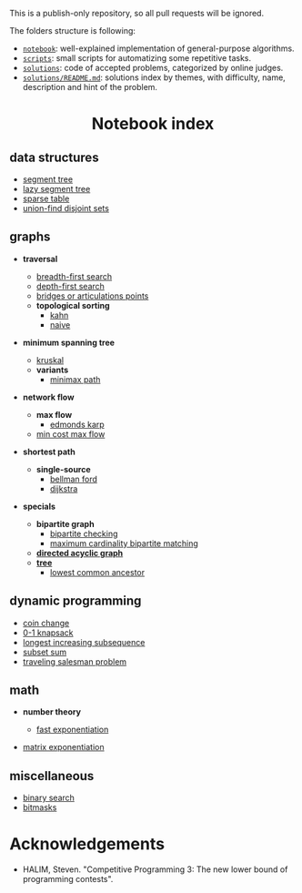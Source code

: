 This is a publish-only repository, so all pull requests will be ignored.

The folders structure is following:

-  [`notebook`](./notebook): well-explained implementation of general-purpose algorithms.
-  [`scripts`](./scripts): small scripts for automatizing some repetitive tasks.
-  [`solutions`](./solutions): code of accepted problems, categorized by online judges.
-  [`solutions/README.md`](./solutions/README.md): solutions index by themes, with difficulty, name, description and hint of the problem.

<h1 align="center">Notebook index</h1>

## data structures

-  [segment tree](./notebook/data-structures/seg-tree.cpp)
-  [lazy segment tree](./notebook/data-structures/seg-tree-lazy.cpp)
-  [sparse table](./notebook/data-structures/sparse-table.cpp)
-  [union-find disjoint sets](./notebook/data-structures/ufds.cpp)

## graphs

-  **traversal**

   -  [breadth-first search](./notebook/graphs/bfs.cpp)
   -  [depth-first search](./notebook/graphs/dfs.cpp)
   -  [bridges or articulations points](./notebook/graphs/bridges-or-articulations.cpp)
   -  **topological sorting**
      -  [kahn](./notebook/graphs/topo-sort-kahn.cpp)
      -  [naive](./notebook/graphs/topo-sort.cpp)

-  **minimum spanning tree**

   -  [kruskal](./notebook/graphs/mst-kruskal.cpp)
   -  **variants**
      -  [minimax path](./notebook/graphs/mst-minimax-path.cpp)
      <!-- - [2nd best mst](./notebook/graphs/mst-2nd-best.cpp) -->

-  **network flow**

   -  **max flow**
      -  [edmonds karp](./notebook/graphs/max-flow-edmonds-karp.cpp)
   -  [min cost max flow](./notebook/graphs/min-cost-max-flow.cpp)

-  **shortest path**

   -  **single-source**
      -  [bellman ford](./notebook/graphs/sssp-bellman-ford.cpp)
      -  [dijkstra](./notebook/graphs/sssp-dijkstra.cpp)
      <!-- - **all-pairs** -->

-  **specials**

   -  **bipartite graph**
      -  [bipartite checking](./notebook/graphs/bipartite-checking.cpp)
      -  [maximum cardinality bipartite matching](./notebook/graphs/max-bipartite-matching.cpp)
   -  [**directed acyclic graph**](./notebook/graphs/dag.md)
      <!-- -  [] -->
   -  [**tree**](./notebook/graphs/tree.md)
      -  [lowest common ancestor](./notebook/graphs/lca-eulerian-tour.cpp)

## dynamic programming

-  [coin change](./notebook/dynamic-programming/coin-change.cpp)
-  [0-1 knapsack](./notebook/dynamic-programming/knapsack.cpp)
-  [longest increasing subsequence](./notebook/dynamic-programming/lis.cpp)
-  [subset sum](./notebook/dynamic-programming/subset-sum.cpp)
-  [traveling salesman problem](./notebook/dynamic-programming/tsp.cpp)

## math

-  **number theory**

   -  [fast exponentiation](./notebook/math/fast-exponentiation.cpp)

-  [matrix exponentiation](./notebook/math/matrix-exponentiation.cpp)

<!-- ## strings -->

## miscellaneous

-  [binary search](./notebook/miscellaneous/binary-search.md)
-  [bitmasks](./notebook/miscellaneous/bitmasks.cpp)

# Acknowledgements

-  HALIM, Steven. "Competitive Programming 3: The new lower bound of programming contests".
